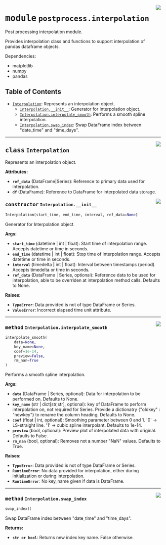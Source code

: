 <!-- markdownlint-disable -->

<a href="../../../../python/lib/postprocess/postprocess/interpolation#L0"><img align="right" style="float:right;" src="https://img.shields.io/badge/-source-cccccc?style=flat-square" /></a>

# <kbd>module</kbd> `postprocess.interpolation`
Post processing interpolation module.

Provides interpolation class and functions to support interpolation of pandas
dataframe objects.

Dependencies:
- matplotlib
- numpy
- pandas


## Table of Contents
- [`Interpolation`](./postprocess.interpolation.md#class-interpolation): Represents an interpolation object.
	- [`Interpolation.__init__`](./postprocess.interpolation.md#constructor-interpolation__init__): Generator for Interpolation object.
	- [`Interpolation.interpolate_smooth`](./postprocess.interpolation.md#method-interpolationinterpolate_smooth): Performs a smooth spline interpolation.
	- [`Interpolation.swap_index`](./postprocess.interpolation.md#method-interpolationswap_index): Swap DataFrame index between "date_time" and "time_days".




---

<a href="../../../../python/lib/postprocess/postprocess/interpolation/Interpolation#L41"><img align="right" style="float:right;" src="https://img.shields.io/badge/-source-cccccc?style=flat-square" /></a>

## <kbd>class</kbd> `Interpolation`
Represents an interpolation object.


**Attributes:**

- <b>`ref_data`</b> (DataFrame|Series): Reference to primary data used for interpolation.
- <b>`df`</b> (DataFrame): Reference to DataFrame for interpolated data storage.


<a href="../../../../python/lib/postprocess/postprocess/interpolation/__init__#L49"><img align="right" style="float:right;" src="https://img.shields.io/badge/-source-cccccc?style=flat-square" /></a>

### <kbd>constructor</kbd> `Interpolation.__init__`

```python
Interpolation(start_time, end_time, interval, ref_data=None)
```

Generator for Interpolation object.


**Args:**

- <b>`start_time`</b> (datetime | int | float): Start time of interpolation
    range. Accepts datetime or time in seconds.
- <b>`end_time`</b> (datetime | int | float): Stop time of interpolation range.
    Accepts datetime or time in seconds.
- <b>`interval`</b> (timedelta | int | float): Interval between timestamps (period).
    Accepts timedelta or time in seconds.
- <b>`ref_data`</b> (DataFrame | Series, optional): Reference data to be
    used for interpolation, able to be overriden at interpolation
    method calls. Defaults to None.


**Raises:**

- <b>`TypeError`</b>: Data provided is not of type DataFrame or Series.
- <b>`ValueError`</b>: Incorrect elapsed time unit attribute.





---

<a href="../../../../python/lib/postprocess/postprocess/interpolation/interpolate_smooth#L99"><img align="right" style="float:right;" src="https://img.shields.io/badge/-source-cccccc?style=flat-square" /></a>

### <kbd>method</kbd> `Interpolation.interpolate_smooth`

```python
interpolate_smooth(
    data=None,
    key_name=None,
    coef=1e-14,
    preview=False,
    rm_nan=True
)
```

Performs a smooth spline interpolation.


**Args:**

- <b>`data`</b> (DataFrame | Series, optional): Data for interpolation to be
    performed on. Defaults to None.
- <b>`key_name`</b> (str | dict[str,str], optional): key of DataFrame to
    perform interpolation on, not required for Series.
    Provide a dictionatry {"oldkey" : "newkey"} to rename the column
    heading. Defaults to None.
- <b>`coef`</b> (float | int, optional): Smoothing parameter between 0 and 1.
    '0' -> LS-straight line. '1' -> cubic spline
    interpolant. Defaults to 1e-14.
- <b>`preview`</b> (bool, optional): Preview plot of interpolated data
    with original. Defaults to False.
- <b>`rm_nan`</b> (bool, optional): Removes not a number "NaN" values. Defaults to True.


**Raises:**

- <b>`TypeError`</b>: Data provided is not of type DataFrame or Series.
- <b>`RuntimeError`</b>: No data provided for interpolation, either
    during initialization or during interpolation.
- <b>`RuntimeError`</b>: No key_name given if data is DataFrame.


---

<a href="../../../../python/lib/postprocess/postprocess/interpolation/swap_index#L204"><img align="right" style="float:right;" src="https://img.shields.io/badge/-source-cccccc?style=flat-square" /></a>

### <kbd>method</kbd> `Interpolation.swap_index`

```python
swap_index()
```

Swap DataFrame index between "date_time" and "time_days".


**Returns:**

- <b>`str or bool`</b>: Returns new index key name. False otherwise.



